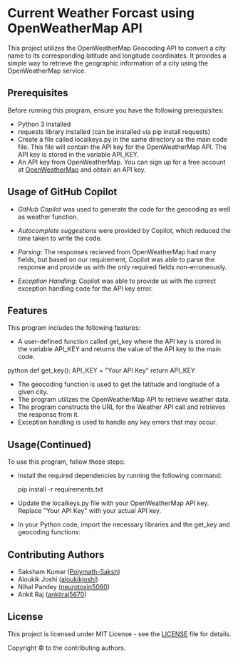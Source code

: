 # Current Weather Forcast using OpenWeatherMap API

This project utilizes the OpenWeatherMap Geocoding API to convert a city name to its corresponding latitude and longitude coordinates. It provides a simple way to retrieve the geographic information of a city using the OpenWeatherMap service.


## Prerequisites

Before running this program, ensure you have the following prerequisites:

- Python 3 installed
- requests library installed (can be installed via pip install requests)
- Create a file called localkeys.py in the same directory as the main code file.
     This file will contain the API key for the OpenWeatherMap API. The API key is stored in the variable API_KEY.
- An API key from OpenWeatherMap. You can sign up for a free account at [OpenWeatherMap](https://openweathermap.org/) and obtain an API key.

## Usage of GitHub Copilot

- *GitHub Copilot* was used to generate the code for the geocoding as well as weather function.
- *Autocomplete suggestions* were provided by Copilot, which reduced the time taken to write the code.

- *Parsing*: The responses recieved from OpenWeatherMap had many fields, but based on our requirement, Copilot was able to parse the response and provide us with the only required fields non-erroneously.

- *Exception Handling*: Copilot was able to provide us with the correct exception handling code for the API key error.

## Features

This program includes the following features:

- A user-defined function called get_key where the API key is stored in the variable API_KEY and returns the value of the API key to the main code.

python
def get_key():
    API_KEY = "Your API Key"
    return API_KEY

- The geocoding function is used to get the latitude and longitude of a given city.
- The program utilizes the OpenWeatherMap API to retrieve weather data.
- The program constructs the URL for the Weather API call and retrieves the response from it.
- Exception handling is used to handle any key errors that may occur.

## Usage(Continued)

To use this program, follow these steps:

- Install the required dependencies by running the following command:

    pip install -r requirements.txt

- Update the localkeys.py file with your OpenWeatherMap API key. Replace "Your API Key" with your actual API key.

- In your Python code, import the necessary libraries and the get_key and geocoding functions:

## Contributing Authors

- Saksham Kumar ([Polymath-Saksh](https://github.com/Polymath-Saksh))
- Aloukik Joshi ([aloukikjoshi](https://github.com/aloukikjoshi))
- Nihal Pandey ([neurotoxin5060](https://github.com/neurotoxin5060))
- Ankit Raj ([ankitraj5670](https://github.com/ankitraj5670))

## License

This project is licensed under MIT License - see the [LICENSE](LICENSE) file for details.

Copyright &copy; to the contributing authors.
